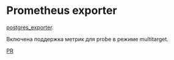 # Prometheus exporter

 [postgres_exporter](https://github.com/prometheus-community/postgres_exporter). 

 

 Включена поддержка метрик для probe в режиме multitarget.

 [PR](https://github.com/prometheus-community/postgres_exporter/pull/683)

